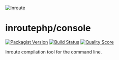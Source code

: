 ![Inroute](https://raw.githubusercontent.com/inroutephp/inroute/master/res/logo.png "Inroute")

# inroutephp/console

[![Packagist Version](https://img.shields.io/packagist/v/inroutephp/console.svg?style=flat-square)](https://packagist.org/packages/inroutephp/console)
[![Build Status](https://img.shields.io/travis/inroutephp/console/master.svg?style=flat-square)](https://travis-ci.org/inroutephp/console)
[![Quality Score](https://img.shields.io/scrutinizer/g/inroutephp/console.svg?style=flat-square)](https://scrutinizer-ci.com/g/inroutephp/inroconsoleute)

Inroute compilation tool for the command line.
